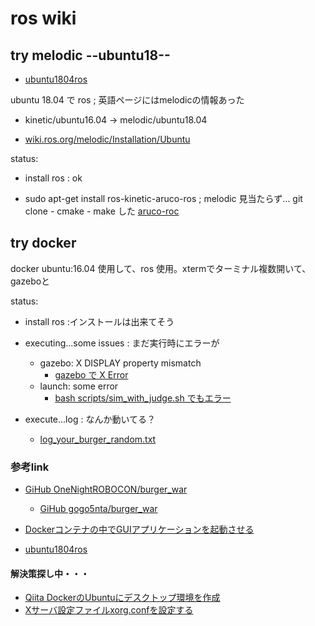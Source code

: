 # ros wiki

## try melodic --ubuntu18--

  - [ubuntu1804ros](https://symfoware.blog.fc2.com/blog-entry-2265.html)

ubuntu 18.04 で ros ; 英語ページにはmelodicの情報あった

  - kinetic/ubuntu16.04 -> melodic/ubuntu18.04

  - [wiki.ros.org/melodic/Installation/Ubuntu](http://wiki.ros.org/melodic/Installation/Ubuntu)

status:
  - install ros : ok

  - sudo apt-get install ros-kinetic-aruco-ros ; melodic 見当たらず… git clone - cmake - make した [aruco-roc](https://github.com/pal-robotics/aruco_ros)

## try docker

docker ubuntu:16.04 使用して、ros 使用。xtermでターミナル複数開いて、gazeboと

status:
  - install ros :インストールは出来てそう 

  - executing...some issues : まだ実行時にエラーが
    - gazebo:  X DISPLAY property mismatch
      - [gazebo で X Error](https://github.com/naruai/wiki/blob/master/ros/errlog_gazebo.txt)
    - launch:  some error
      - [bash scripts/sim_with_judge.sh でもエラー](https://github.com/naruai/wiki/blob/master/ros/errlog_sim_with_judge.txt)

  - execute...log : なんか動いてる？
    - [log_your_burger_random.txt](https://github.com/naruai/wiki/blob/master/ros/log_your_burger_random.txt)

### 参考link

  - [GiHub OneNightROBOCON/burger_war](https://github.com/OneNightROBOCON/burger_war/blob/master/README.md)
    - [GiHub gogo5nta/burger_war](https://github.com/gogo5nta/burger_war/blob/master/README.md)
  - [Dockerコンテナの中でGUIアプリケーションを起動させる](https://unskilled.site/docker%E3%82%B3%E3%83%B3%E3%83%86%E3%83%8A%E3%81%AE%E4%B8%AD%E3%81%A7gui%E3%82%A2%E3%83%97%E3%83%AA%E3%82%B1%E3%83%BC%E3%82%B7%E3%83%A7%E3%83%B3%E3%82%92%E8%B5%B7%E5%8B%95%E3%81%95%E3%81%9B%E3%82%8B/)

  - [ubuntu1804ros](https://symfoware.blog.fc2.com/blog-entry-2265.html)

#### 解決策探し中・・・

  - [Qiita DockerのUbuntuにデスクトップ環境を作成](https://qiita.com/FukuharaYohei/items/a6c1e1a2ba8d1285cfa5)
  - [Xサーバ設定ファイルxorg.confを設定する](http://www.ne.jp/asahi/it/life/it/linux/linux_setting/xorg_conf.html)
   
